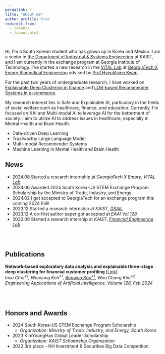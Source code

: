 ```yaml
---
permalink: /
title: "About me"
author_profile: true
redirect_from: 
  - /about/
  - /about.html

---
```


Hi, I'm a South Korean student who has grown up in Korea and Mexico. I am a senior in [the Department of Industrial & Systems Engineering](https://ise.kaist.ac.kr/) at KAIST, and I am currently in the exchange program at Georgia Institute of Technology. I've started a new research in the [ViTAL Lab](https://kwonvitallab.github.io/) at [GeorgiaTech X Emory Biomedical Engineering](https://bme.gatech.edu/bme/) advised by [Prof.Hyeokhyen Kwon](https://kwonvitallab.github.io/members/hyeok-kwon.html).

For the past two years of undergraduate research, I have worked on <a href="{{ '/portfolio/#portfolio1' | relative_url }}">Explainable Deep Clustering in finance</a> and <a href="{{ '/portfolio/#portfolio2' | relative_url }}">LLM-based Recommender Systems in e-commerce</a>. 

My research interest lies in Safe and Explainable AI, particulary in the fields of social welfare such as healthcare, finance, and education. Currently, I'm focused on XAI and Multi-modal AI to leverage AI for the betterment of society. I aim to utilize AI to address issues in healthcare, especially in Mental Health and Brain Health. 
* Data-driven Deep Learning
* Trustworthy Large Language Model
* Multi-modal Recommender Systems
* Machine Learning in Mental Health and Brain Health


## <a id="news"></a>News
<!-- * 2024.08 Started a research internship at *GeorgiaTech X Emory,* [ViTAL Lab](https://kwonvitallab.github.io/),  -->
* 2024.08 Started a research internship at *GeorgiaTech X Emory,* [*ViTAL Lab*](https://kwonvitallab.github.io/) 
* 2024.06 Awarded 2024 South Korea-US STEM Exchange Program Scholarship by the Ministry of Trade, Industry, and Energy
* 2024.02 I got accepted to GeorgiaTech for an exchange program this coming 2024 Fall!
* 2023.12 Started a research internship at *KAIST,* [*DSAIL*](https://dsail.kaist.ac.kr/) 
* 2023.12 A co-first author paper got accepted at *EAAI Vol 128*
* 2022.06 Started a research intership at *KAIST*, [*Financial Engineering Lab*](https://felab.kaist.ac.kr/)

<pre>


</pre>

## <a id="publications"></a>Publications

**Network-based exploratory data analysis and explainable three-stage deep clustering for financial customer profiling**  [[Link]](https://www.sciencedirect.com/science/article/abs/pii/S0952197623015622?via%3Dihub)
<br>
<em>Insu Choi<sup>*1</sup>, Woosung Koh<sup>*1</sup>, <u>Bonwoo Koo<sup>*1</sup></u>, Woo Chang Kim<sup>*2</sup></em>  
<em>Engineering Applications of Artificial Intelligence, Volume 128, Feb 2024</em> 


<pre>


</pre>
## <a id="honors and awards"></a>Honors and Awards

* 2024 South Korea-US STEM Exchange Program Scholarship
  * <em>Organization: Ministry of Trade, Industry, and Energy, South Korea</em>
* 2023 KimYoungHan Global Leader Scholarship
  * <em>Organization: KAIST Scholarship Organization</em>
* 2022 3rd place - NH Investment & Securities Big Data Competition


